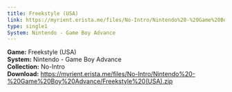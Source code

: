 ```yaml
---
title: Freekstyle (USA)
link: https://myrient.erista.me/files/No-Intro/Nintendo%20-%20Game%20Boy%20Advance/Freekstyle%20(USA).zip
type: single1
System: Nintendo - Game Boy Advance
---
```

<b>Game:</b> Freekstyle (USA)<br>
<b>System:</b> Nintendo - Game Boy Advance<br>
<b>Collection:</b> No-Intro<br>
<b>Download:</b> https://myrient.erista.me/files/No-Intro/Nintendo%20-%20Game%20Boy%20Advance/Freekstyle%20(USA).zip